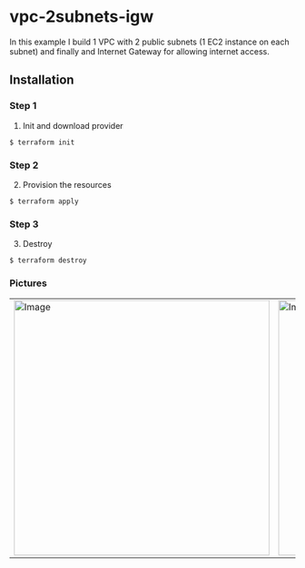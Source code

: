 # vpc-2subnets-igw

In this example I build 1 VPC with 2 public subnets (1 EC2 instance on each subnet) and
finally and Internet Gateway for allowing internet access.


## Installation

### Step 1
1. Init and download provider
```
$ terraform init
```

### Step 2
2. Provision the resources
```
$ terraform apply
```

### Step 3
3. Destroy
```
$ terraform destroy
```

### Pictures
<table style="width:100%">
  <tr>
    <td>
  		<img width="450" alt="Image" src="">
	  </td>
    <td>
  	<img width="450" alt="Image" src="">
    </td>
  </tr>
</table>
